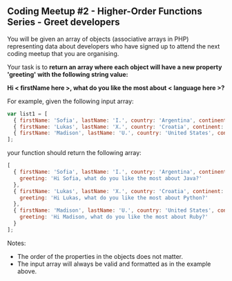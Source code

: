 ## Coding Meetup #2 - Higher-Order Functions Series - Greet developers

You will be given an array of objects (associative arrays in PHP) representing data about developers who have signed up to attend the next coding meetup that you are organising.

Your task is to <strong>return an array where each object will have a new property 'greeting' with the following string value:

Hi < firstName here >, what do you like the most about < language here >?</strong>

For example, given the following input array:
```javascript
var list1 = [
  { firstName: 'Sofia', lastName: 'I.', country: 'Argentina', continent: 'Americas', age: 35, language: 'Java' },
  { firstName: 'Lukas', lastName: 'X.', country: 'Croatia', continent: 'Europe', age: 35, language: 'Python' },
  { firstName: 'Madison', lastName: 'U.', country: 'United States', continent: 'Americas', age: 32, language: 'Ruby' } 
];
```
your function should return the following array:
```javascript
[
  { firstName: 'Sofia', lastName: 'I.', country: 'Argentina', continent: 'Americas', age: 35, language: 'Java',
    greeting: 'Hi Sofia, what do you like the most about Java?'
  },
  { firstName: 'Lukas', lastName: 'X.', country: 'Croatia', continent: 'Europe', age: 35, language: 'Python',
    greeting: 'Hi Lukas, what do you like the most about Python?'
  },
  { firstName: 'Madison', lastName: 'U.', country: 'United States', continent: 'Americas', age: 32, language: 'Ruby',
    greeting: 'Hi Madison, what do you like the most about Ruby?'
  } 
];
```
Notes:
<ul>
<li>The order of the properties in the objects does not matter.</li>
<li>The input array will always be valid and formatted as in the example above.<br>
<br>
<br>
<br>
<br></li>
</ul>